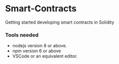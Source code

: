 # Smart-Contracts
Getting started developing smart contracts in Solidity

### Tools needed

- nodejs version 8 or above.
- npm version 6 or above
- VSCode or an equivalent editor.

